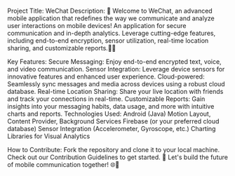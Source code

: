 Project Title: WeChat
Description:
🚀 Welcome to WeChat, an advanced mobile application that redefines the way we communicate and analyze user interactions on mobile devices!
An application for secure communication and in-depth analytics. Leverage cutting-edge features, including end-to-end encryption, sensor utilization, real-time location sharing, and customizable reports.📱✨

Key Features:
Secure Messaging: Enjoy end-to-end encrypted text, voice, and video communication.
Sensor Integration: Leverage device sensors for innovative features and enhanced user experience.
Cloud-powered: Seamlessly sync messages and media across devices using a robust cloud database.
Real-time Location Sharing: Share your live location with friends and track your connections in real-time.
Customizable Reports: Gain insights into your messaging habits, data usage, and more with intuitive charts and reports.
Technologies Used:
Android (Java)
Motion Layout, Content Provider, Background Services
Firebase (or your preferred cloud database)
Sensor Integration (Accelerometer, Gyroscope, etc.)
Charting Libraries for Visual Analytics

How to Contribute:
Fork the repository and clone it to your local machine.
Check out our Contribution Guidelines to get started.
🌟 Let's build the future of mobile communication together! 🌐💬
